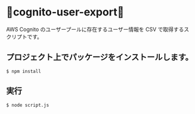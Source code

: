 # 🦿cognito-user-export🦿

AWS Cognito のユーザープールに存在するユーザー情報を CSV で取得するスクリプトです。

## プロジェクト上でパッケージをインストールします。
```
$ npm install
```

## 実行

```
$ node script.js
```
